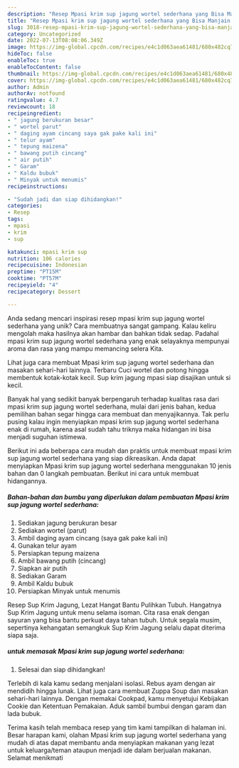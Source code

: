 ```yaml
---
description: "Resep Mpasi krim sup jagung wortel sederhana yang Bisa Manjain Lidah"
title: "Resep Mpasi krim sup jagung wortel sederhana yang Bisa Manjain Lidah"
slug: 3018-resep-mpasi-krim-sup-jagung-wortel-sederhana-yang-bisa-manjain-lidah
category: Uncategorized
date: 2022-07-13T08:08:06.349Z
image: https://img-global.cpcdn.com/recipes/e4c1d063aea61481/680x482cq70/mpasi-krim-sup-jagung-wortel-sederhana-foto-resep-utama.jpg
hideToc: false
enableToc: true
enableTocContent: false
thumbnail: https://img-global.cpcdn.com/recipes/e4c1d063aea61481/680x482cq70/mpasi-krim-sup-jagung-wortel-sederhana-foto-resep-utama.jpg
cover: https://img-global.cpcdn.com/recipes/e4c1d063aea61481/680x482cq70/mpasi-krim-sup-jagung-wortel-sederhana-foto-resep-utama.jpg
author: Admin
authorAv: notfound
ratingvalue: 4.7
reviewcount: 18
recipeingredient:
- " jagung berukuran besar"
- " wortel parut"
- " daging ayam cincang saya gak pake kali ini"
- " telur ayam"
- " tepung maizena"
- " bawang putih cincang"
- " air putih"
- " Garam"
- " Kaldu bubuk"
- " Minyak untuk menumis"
recipeinstructions:

- "Sudah jadi dan siap dihidangkan!"
categories:
- Resep
tags:
- mpasi
- krim
- sup

katakunci: mpasi krim sup 
nutrition: 106 calories
recipecuisine: Indonesian
preptime: "PT15M"
cooktime: "PT57M"
recipeyield: "4"
recipecategory: Dessert

---
```





Anda sedang mencari inspirasi resep mpasi krim sup jagung wortel sederhana yang unik? Cara membuatnya sangat gampang. Kalau keliru mengolah maka hasilnya akan hambar dan bahkan tidak sedap. Padahal mpasi krim sup jagung wortel sederhana yang enak selayaknya mempunyai aroma dan rasa yang mampu memancing selera Kita.





Lihat juga cara membuat Mpasi krim sup jagung wortel sederhana dan masakan sehari-hari lainnya. Terbaru Cuci wortel dan potong hingga membentuk kotak-kotak kecil. Sup krim jagung mpasi siap disajikan untuk si kecil.

Banyak hal yang sedikit banyak berpengaruh terhadap kualitas rasa dari mpasi krim sup jagung wortel sederhana, mulai dari jenis bahan, kedua pemilihan bahan segar hingga cara membuat dan menyajikannya. Tak perlu pusing kalau ingin menyiapkan mpasi krim sup jagung wortel sederhana enak di rumah, karena asal sudah tahu triknya maka hidangan ini bisa menjadi suguhan istimewa.






Berikut ini ada beberapa cara mudah dan praktis untuk membuat mpasi krim sup jagung wortel sederhana yang siap dikreasikan. Anda dapat menyiapkan Mpasi krim sup jagung wortel sederhana menggunakan 10 jenis bahan dan 0 langkah pembuatan. Berikut ini cara untuk membuat hidangannya.

<!--inarticleads1-->

##### Bahan-bahan dan bumbu yang diperlukan dalam pembuatan Mpasi krim sup jagung wortel sederhana:

1. Sediakan  jagung berukuran besar
1. Sediakan  wortel (parut)
1. Ambil  daging ayam cincang (saya gak pake kali ini)
1. Gunakan  telur ayam
1. Persiapkan  tepung maizena
1. Ambil  bawang putih (cincang)
1. Siapkan  air putih
1. Sediakan  Garam
1. Ambil  Kaldu bubuk
1. Persiapkan  Minyak untuk menumis


Resep Sup Krim Jagung, Lezat Hangat Bantu Pulihkan Tubuh. Hangatnya Sup Krim Jagung untuk menu selama isoman. Cita rasa enak dengan sayuran yang bisa bantu perkuat daya tahan tubuh. Untuk segala musim, sepertinya kehangatan semangkuk Sup Krim Jagung selalu dapat diterima siapa saja. 

<!--inarticleads2-->

#####  untuk memasak Mpasi krim sup jagung wortel sederhana:


1. Selesai dan siap dihidangkan!

Terlebih di kala kamu sedang menjalani isolasi. Rebus ayam dengan air mendidih hingga lunak. Lihat juga cara membuat Zuppa Soup dan masakan sehari-hari lainnya. Dengan memakai Cookpad, kamu menyetujui Kebijakan Cookie dan Ketentuan Pemakaian. Aduk sambil bumbui dengan garam dan lada bubuk. 

Terima kasih telah membaca resep yang tim kami tampilkan di halaman ini. Besar harapan kami, olahan Mpasi krim sup jagung wortel sederhana yang mudah di atas dapat membantu anda menyiapkan makanan yang lezat untuk keluarga/teman ataupun menjadi ide dalam berjualan makanan. Selamat menikmati
